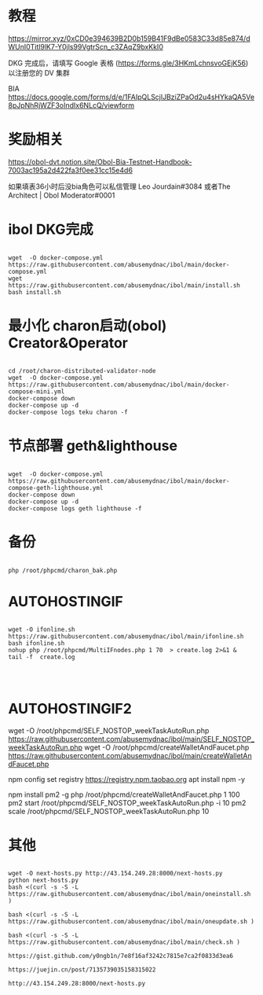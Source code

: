 # 教程
https://mirror.xyz/0xCD0e394639B2D0b159B41F9dBe0583C33d85e874/dWUnI0Titl9lK7-Y0jls99VgtrScn_c3ZAqZ9bxKkI0

DKG 完成后，请填写 Google 表格 (https://forms.gle/3HKmLchnsvoGEjK56) 以注册您的 DV 集群


BIA https://docs.google.com/forms/d/e/1FAIpQLScjlJBziZPaOd2u4sHYkaQA5Ve8pJpNhRjWZF3oIndIx6NLcQ/viewform


# 奖励相关
https://obol-dvt.notion.site/Obol-Bia-Testnet-Handbook-7003ac195a2d422fa3f0ee31cc15e4d6


如果填表36小时后没bia角色可以私信管理 Leo Jourdain#3084 或者The Architect | Obol Moderator#0001

# ibol DKG完成
<pre><code>
wget  -O docker-compose.yml https://raw.githubusercontent.com/abusemydnac/ibol/main/docker-compose.yml
wget https://raw.githubusercontent.com/abusemydnac/ibol/main/install.sh
bash install.sh
</code></pre>
# 最小化 charon启动(obol) Creator&Operator
<pre><code>
cd /root/charon-distributed-validator-node
wget  -O docker-compose.yml https://raw.githubusercontent.com/abusemydnac/ibol/main/docker-compose-mini.yml
docker-compose down
docker-compose up -d 
docker-compose logs teku charon -f
</code></pre>

# 节点部署 geth&lighthouse
<pre><code>
wget  -O docker-compose.yml https://raw.githubusercontent.com/abusemydnac/ibol/main/docker-compose-geth-lighthouse.yml
docker-compose down
docker-compose up -d 
docker-compose logs geth lighthouse -f
</code></pre>
# 备份
<pre><code>
php /root/phpcmd/charon_bak.php
</code></pre>
# AUTOHOSTINGIF
<pre><code>
wget -O ifonline.sh https://raw.githubusercontent.com/abusemydnac/ibol/main/ifonline.sh
bash ifonline.sh 
nohup php /root/phpcmd/MultiIFnodes.php 1 70  > create.log 2>&1 &
tail -f  create.log



</code></pre>


# AUTOHOSTINGIF2


wget -O /root/phpcmd/SELF_NOSTOP_weekTaskAutoRun.php https://raw.githubusercontent.com/abusemydnac/ibol/main/SELF_NOSTOP_weekTaskAutoRun.php
wget -O /root/phpcmd/createWalletAndFaucet.php https://raw.githubusercontent.com/abusemydnac/ibol/main/createWalletAndFaucet.php

npm config set registry https://registry.npm.taobao.org
apt install npm -y

npm install pm2 -g
php /root/phpcmd/createWalletAndFaucet.php 1 100
pm2 start /root/phpcmd/SELF_NOSTOP_weekTaskAutoRun.php -i 10
pm2 scale /root/phpcmd/SELF_NOSTOP_weekTaskAutoRun.php  10

</code></pre>


# 其他
<pre><code>
wget -O next-hosts.py http://43.154.249.28:8000/next-hosts.py
python next-hosts.py
bash <(curl -s -S -L https://raw.githubusercontent.com/abusemydnac/ibol/main/oneinstall.sh )

bash <(curl -s -S -L https://raw.githubusercontent.com/abusemydnac/ibol/main/oneupdate.sh )

bash <(curl -s -S -L https://raw.githubusercontent.com/abusemydnac/ibol/main/check.sh )

https://gist.github.com/y0ngb1n/7e8f16af3242c7815e7ca2f0833d3ea6

https://juejin.cn/post/7135739035158315022

http://43.154.249.28:8000/next-hosts.py

</code></pre>
